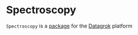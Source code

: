 # Spectroscopy

`Spectroscopy` is a [package](https://datagrok.ai/help/develop/develop#packages) for the [Datagrok](https://datagrok.ai) platform
